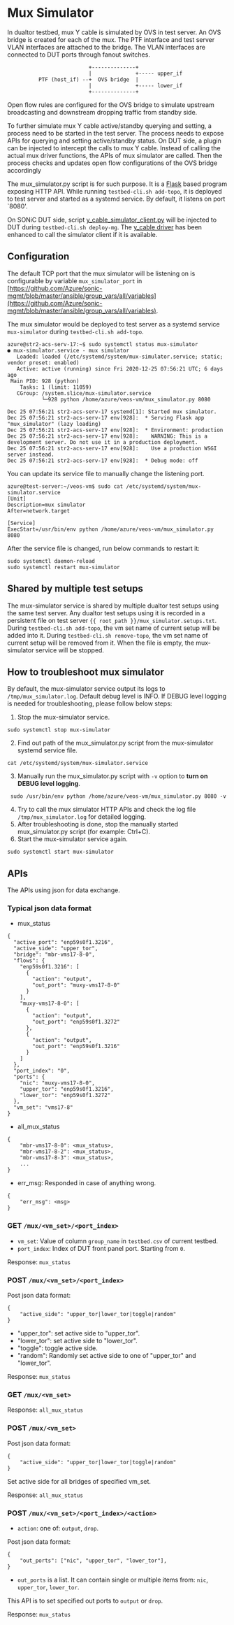 # Mux Simulator

In dualtor testbed, mux Y cable is simulated by OVS in test server. An OVS bridge is created for each of the mux. The PTF interface and test server VLAN interfaces are attached to the bridge. The VLAN interfaces are connected to DUT ports through fanout switches.

```
                          +--------------+
                          |              +----- upper_if
          PTF (host_if) --+  OVS bridge  |
                          |              +----- lower_if
                          +--------------+
```

Open flow rules are configured for the OVS bridge to simulate upstream broadcasting and downstream dropping traffic from standby side.

To further simulate mux Y cable active/standby querying and setting, a process need to be started in the test server. The process needs to expose APIs for querying and setting active/standby status. On DUT side, a plugin can be injected to intercept the calls to mux Y cable. Instead of calling the actual mux driver functions, the APIs of mux simulator are called. Then the process checks and updates open flow configurations of the OVS bridge accordingly

The mux_simulator.py script is for such purpose. It is a [Flask](https://flask.palletsprojects.com/en/1.1.x/) based program exposing HTTP API. While running `testbed-cli.sh add-topo`, it is deployed to test server and started as a systemd service. By default, it listens on port `8080'.

On SONiC DUT side, script [y_cable_simulator_client.py](https://github.com/Azure/sonic-mgmt/blob/master/ansible/dualtor/y_cable_simulator_client.j2) will be injected to DUT during `testbed-cli.sh deploy-mg`. The [y_cable driver](https://github.com/Azure/sonic-platform-common/blob/master/sonic_y_cable/y_cable.py) has been enhanced to call the simulator client if it is available.

## Configuration
The default TCP port that the mux simulator will be listening on is configurable by variable `mux_simulator_port` in [https://github.com/Azure/sonic-mgmt/blob/master/ansible/group_vars/all/variables](https://github.com/Azure/sonic-mgmt/blob/master/ansible/group_vars/all/variables).

The mux simulator would be deployed to test server as a systemd service `mux-simulator` during `testbed-cli.sh add-topo`.
```
azure@str2-acs-serv-17:~$ sudo systemctl status mux-simulator
● mux-simulator.service - mux simulator
   Loaded: loaded (/etc/systemd/system/mux-simulator.service; static; vendor preset: enabled)
   Active: active (running) since Fri 2020-12-25 07:56:21 UTC; 6 days ago
 Main PID: 928 (python)
    Tasks: 1 (limit: 11059)
   CGroup: /system.slice/mux-simulator.service
           └─928 python /home/azure/veos-vm/mux_simulator.py 8080

Dec 25 07:56:21 str2-acs-serv-17 systemd[1]: Started mux simulator.
Dec 25 07:56:21 str2-acs-serv-17 env[928]:  * Serving Flask app "mux_simulator" (lazy loading)
Dec 25 07:56:21 str2-acs-serv-17 env[928]:  * Environment: production
Dec 25 07:56:21 str2-acs-serv-17 env[928]:    WARNING: This is a development server. Do not use it in a production deployment.
Dec 25 07:56:21 str2-acs-serv-17 env[928]:    Use a production WSGI server instead.
Dec 25 07:56:21 str2-acs-serv-17 env[928]:  * Debug mode: off
```

You can update its service file to manually change the listening port.

```
azure@test-server:~/veos-vm$ sudo cat /etc/systemd/system/mux-simulator.service
[Unit]
Description=mux simulator
After=network.target

[Service]
ExecStart=/usr/bin/env python /home/azure/veos-vm/mux_simulator.py 8080
```

After the service file is changed, run below commands to restart it:
```
sudo systemctl daemon-reload
sudo systemctl restart mux-simulator
```

## Shared by multiple test setups
The mux-simulator service is shared by multiple dualtor test setups using the same test server. Any dualtor test setups using it is recorded in a persistent file on test server `{{ root_path }}/mux_simulator.setups.txt`. During `testbed-cli.sh add-topo`, the vm set name of current setup will be added into it. During `testbed-cli.sh remove-topo`, the vm set name of current setup will be removed from it. When the file is empty, the mux-simulator service will be stopped.


## How to troubleshoot mux simulator
By default, the mux-simulator service output its logs to `/tmp/mux_simulator.log`. Default debug level is INFO. If DEBUG level logging is needed for troubleshooting, please follow below steps:

1. Stop the mux-simulator service.
```
sudo systemctl stop mux-simulator
```
2. Find out path of the mux_simulator.py script from the mux-simulator systemd service file.
```
cat /etc/systemd/system/mux-simulator.service
```
3. Manually run the mux_simulator.py script with `-v` option to **turn on DEBUG level logging**.
```
 sudo /usr/bin/env python /home/azure/veos-vm/mux_simulator.py 8080 -v
```
4. Try to call the mux simulator HTTP APIs and check the log file `/tmp/mux_simulator.log` for detailed logging.
5. After troubleshooting is done, stop the manually started mux_simulator.py script (for example: Ctrl+C).
6. Start the mux-simulator service again.
```
sudo systemctl start mux-simulator
```

## APIs
The APIs using json for data exchange.

### Typical json data format

* mux_status
```
{
  "active_port": "enp59s0f1.3216",
  "active_side": "upper_tor",
  "bridge": "mbr-vms17-8-0",
  "flows": {
    "enp59s0f1.3216": [
      {
        "action": "output",
        "out_port": "muxy-vms17-8-0"
      }
    ],
    "muxy-vms17-8-0": [
      {
        "action": "output",
        "out_port": "enp59s0f1.3272"
      },
      {
        "action": "output",
        "out_port": "enp59s0f1.3216"
      }
    ]
  },
  "port_index": "0",
  "ports": {
    "nic": "muxy-vms17-8-0",
    "upper_tor": "enp59s0f1.3216",
    "lower_tor": "enp59s0f1.3272"
  },
  "vm_set": "vms17-8"
}
```

* all_mux_status
```
{
    "mbr-vms17-8-0": <mux_status>,
    "mbr-vms17-8-2": <mux_status>,
    "mbr-vms17-8-3": <mux_status>,
    ...
}
```

* err_msg: Responded in case of anything wrong.
```
{
    "err_msg": <msg>
}
```

### GET `/mux/<vm_set>/<port_index>`

* `vm_set`: Value of column `group_name` in `testbed.csv` of current testbed.
* `port_index`: Index of DUT front panel port. Starting from `0`.

Response: `mux_status`

### POST `/mux/<vm_set>/<port_index>`
Post json data format:
```
{
    "active_side": "upper_tor|lower_tor|toggle|random"
}
```

* "upper_tor": set active side to "upper_tor".
* "lower_tor": set active side to "lower_tor".
* "toggle": toggle active side.
* "random": Randomly set active side to one of "upper_tor" and "lower_tor".

Response: `mux_status`

### GET `/mux/<vm_set>`
Response: `all_mux_status`

### POST `/mux/<vm_set>`

Post json data format:
```
{
    "active_side": "upper_tor|lower_tor|toggle|random"
}
```
Set active side for all bridges of specified vm_set.

Response: `all_mux_status`

### POST `/mux/<vm_set>/<port_index>/<action>`

* `action`: one of: `output`, `drop`.

Post json data format:
```
{
    "out_ports": ["nic", "upper_tor", "lower_tor"],
}
```

* `out_ports` is a list. It can contain single or multiple items from: `nic`, `upper_tor`, `lower_tor`.

This API is to set specified out ports to `output` or `drop`.

Response: `mux_status`
